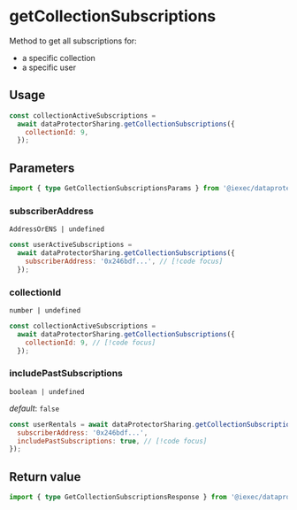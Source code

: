 # getCollectionSubscriptions

Method to get all subscriptions for:

- a specific collection
- a specific user

## Usage

```js
const collectionActiveSubscriptions =
  await dataProtectorSharing.getCollectionSubscriptions({
    collectionId: 9,
  });
```

## Parameters

```ts twoslash
import { type GetCollectionSubscriptionsParams } from '@iexec/dataprotector';
```

### subscriberAddress

`AddressOrENS | undefined`

```js
const userActiveSubscriptions =
  await dataProtectorSharing.getCollectionSubscriptions({
    subscriberAddress: '0x246bdf...', // [!code focus]
  });
```

### collectionId

`number | undefined`

```js
const collectionActiveSubscriptions =
  await dataProtectorSharing.getCollectionSubscriptions({
    collectionId: 9, // [!code focus]
  });
```

### includePastSubscriptions

`boolean | undefined`

_default_: `false`

```js
const userRentals = await dataProtectorSharing.getCollectionSubscriptions({
  subscriberAddress: '0x246bdf...',
  includePastSubscriptions: true, // [!code focus]
});
```

## Return value

```ts twoslash
import { type GetCollectionSubscriptionsResponse } from '@iexec/dataprotector';
```
